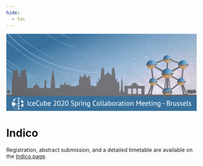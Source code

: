 ```yaml
---
hide:
  - toc
---
```


![2020 Spring Virtual Collaboration Meeting](IceCubeMeeting_FinalBanner_v2.png)

# Indico

Registration, abstract submission, and a detailed timetable are available on the 
[Indico page](https://events.icecube.wisc.edu/event/118/).
